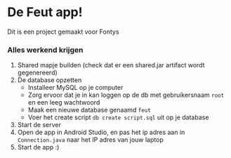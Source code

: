 # De Feut app!

Dit is een project gemaakt voor Fontys 

### Alles werkend krijgen
1. Shared mapje builden (check dat er een shared.jar artifact wordt gegenereerd)
2. De database opzetten
    * Installeer MySQL op je computer
    * Zorg ervoor dat je in kan loggen op de db met gebruikersnaam `root` en een leeg wachtwoord
    * Maak een nieuwe database genaamd `feut`
    * Voer het create script `db create script.sql` uit op je database
3. Start de server
4. Open de app in Android Studio, en pas het ip adres aan in `Connection.java` naar het IP adres van jouw laptop
5. Start de app :) 
